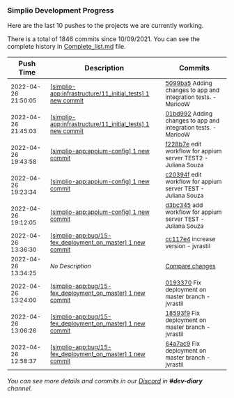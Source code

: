 
### Simplio Development Progress

Here are the last 10 pushes to the projects we are currently working.

There is a total of 1846 commits since 10/09/2021. You can see the complete history in
 [Complete_list.md](Complete_list.md) file.

| Push Time | Description | Commits |
| --- | --- | --- |
| <sub>2022-04-26 21:50:05</sub> | <sub>[[simplio-app:infrastructure/11\_initial\_tests] 1 new commit](https://github.com/SimplioOfficial/simplio-app/commit/5099ba52ea2396b683f40d7e2bf3a4217e7d67a8)</sub> | <sub>[5099ba5](https://github.com/SimplioOfficial/simplio-app/commit/5099ba52ea2396b683f40d7e2bf3a4217e7d67a8) Adding changes to app and integration tests. - MariooW</sub> |
| <sub>2022-04-26 21:45:03</sub> | <sub>[[simplio-app:infrastructure/11\_initial\_tests] 1 new commit](https://github.com/SimplioOfficial/simplio-app/commit/01bd992350e1fb0d9d5fd42ce86d173975a1a77e)</sub> | <sub>[01bd992](https://github.com/SimplioOfficial/simplio-app/commit/01bd992350e1fb0d9d5fd42ce86d173975a1a77e) Adding changes to app and integration tests. - MariooW</sub> |
| <sub>2022-04-26 19:43:58</sub> | <sub>[[simplio-app:appium\-config] 1 new commit](https://github.com/SimplioOfficial/simplio-app/commit/f228b7e4f67176950d948dd56c7f384a0e44359e)</sub> | <sub>[f228b7e](https://github.com/SimplioOfficial/simplio-app/commit/f228b7e4f67176950d948dd56c7f384a0e44359e) edit workflow for appium server TEST2 - Juliana Souza</sub> |
| <sub>2022-04-26 19:23:34</sub> | <sub>[[simplio-app:appium\-config] 1 new commit](https://github.com/SimplioOfficial/simplio-app/commit/c20394fcbd157490669bf4bdb0bbe6a2120fc2fe)</sub> | <sub>[c20394f](https://github.com/SimplioOfficial/simplio-app/commit/c20394fcbd157490669bf4bdb0bbe6a2120fc2fe) edit workflow for appium server TEST - Juliana Souza</sub> |
| <sub>2022-04-26 19:12:05</sub> | <sub>[[simplio-app:appium\-config] 1 new commit](https://github.com/SimplioOfficial/simplio-app/commit/d3bc34543d5ad3edaa8722813ae8ba9dad4fb0c2)</sub> | <sub>[d3bc345](https://github.com/SimplioOfficial/simplio-app/commit/d3bc34543d5ad3edaa8722813ae8ba9dad4fb0c2) add workflow for appium server TEST - Juliana Souza</sub> |
| <sub>2022-04-26 13:36:30</sub> | <sub>[[simplio-app:bug/15\-fex\_deployment\_on\_master] 1 new commit](https://github.com/SimplioOfficial/simplio-app/commit/cc117e4a1789fe98d7e11caae11738cda60268ff)</sub> | <sub>[cc117e4](https://github.com/SimplioOfficial/simplio-app/commit/cc117e4a1789fe98d7e11caae11738cda60268ff) increase version - jvrastil</sub> |
| <sub>2022-04-26 13:34:25</sub> | <sub>_No Description_</sub> | <sub>[Compare changes](https://github.com/SimplioOfficial/simplio-app/compare/0193370eecf4...ae647b2ae6aa)</sub> |
| <sub>2022-04-26 13:24:00</sub> | <sub>[[simplio-app:bug/15\-fex\_deployment\_on\_master] 1 new commit](https://github.com/SimplioOfficial/simplio-app/commit/0193370eecf46bf6bd2e6a45714944b9880d58e8)</sub> | <sub>[0193370](https://github.com/SimplioOfficial/simplio-app/commit/0193370eecf46bf6bd2e6a45714944b9880d58e8) Fix deployment on master branch - jvrastil</sub> |
| <sub>2022-04-26 13:06:26</sub> | <sub>[[simplio-app:bug/15\-fex\_deployment\_on\_master] 1 new commit](https://github.com/SimplioOfficial/simplio-app/commit/18593f97c7d016f4d581418587c13e6279e9056f)</sub> | <sub>[18593f9](https://github.com/SimplioOfficial/simplio-app/commit/18593f97c7d016f4d581418587c13e6279e9056f) Fix deployment on master branch - jvrastil</sub> |
| <sub>2022-04-26 12:58:37</sub> | <sub>[[simplio-app:bug/15\-fex\_deployment\_on\_master] 1 new commit](https://github.com/SimplioOfficial/simplio-app/commit/64a7ac95d21ef0673e4da18bb1b70248c3e479f9)</sub> | <sub>[64a7ac9](https://github.com/SimplioOfficial/simplio-app/commit/64a7ac95d21ef0673e4da18bb1b70248c3e479f9) Fix deployment on master branch - jvrastil</sub> |

_You can see more details and commits in our [Discord](https://discord.gg/aKhjuwZmdP) in **#dev-diary** channel._
